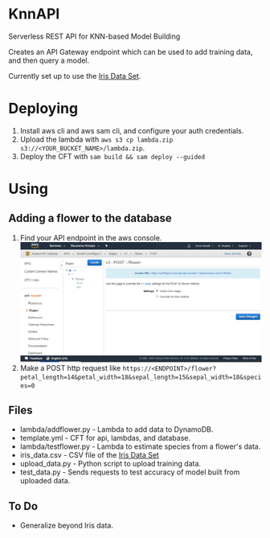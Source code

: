 # KnnAPI
Serverless REST API for KNN-based Model Building

Creates an API Gateway endpoint which can be used to add training data, and then query a model.

Currently set up to use the [Iris Data Set](https://en.wikipedia.org/wiki/Iris_flower_data_set).

# Deploying
1. Install aws cli and aws sam cli, and configure your auth credentials.
2. Upload the lambda with `aws s3 cp lambda.zip s3://<YOUR_BUCKET_NAME>/lambda.zip`.
3. Deploy the CFT with `sam build && sam deploy --guided`

# Using
## Adding a flower to the database
1. Find your API endpoint in the aws console.
![Picture of console](images/endpoint.png)
2. Make a POST http request like `https://<ENDPOINT>/flower?petal_length=14&petal_width=18&sepal_length=15&sepal_width=18&species=0`

## Files
* lambda/addflower.py - Lambda to add data to DynamoDB.
* template.yml - CFT for api, lambdas, and database.
* lambda/testflower.py - Lambda to estimate species from a flower's data.
* iris_data.csv - CSV file of the [Iris Data Set](https://en.wikipedia.org/wiki/Iris_flower_data_set)
* upload_data.py - Python script to upload training data.
* test_data.py - Sends requests to test accuracy of model built from uploaded data.

## To Do
* Generalize beyond Iris data.
